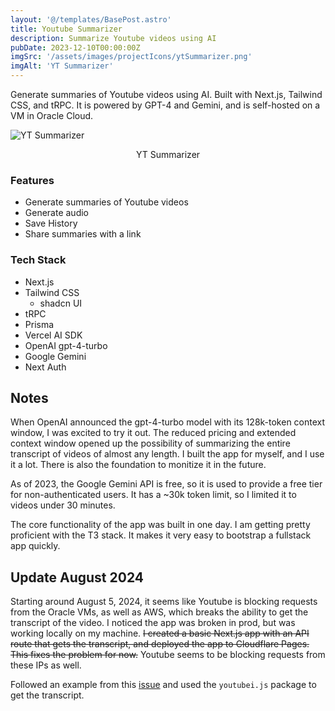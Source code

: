 ```yaml
---
layout: '@/templates/BasePost.astro'
title: Youtube Summarizer
description: Summarize Youtube videos using AI
pubDate: 2023-12-10T00:00:00Z
imgSrc: '/assets/images/projectIcons/ytSummarizer.png'
imgAlt: 'YT Summarizer'
---
```



Generate summaries of Youtube videos using AI. Built with Next.js, Tailwind CSS, and tRPC.  It is powered by GPT-4 and Gemini, and is self-hosted on a VM in Oracle Cloud.


![YT Summarizer](/assets/images/projects/ytSummarizer/screenshot-ytsummarizer1.png 'YT Summarizer')
<figcaption align="center">YT Summarizer</figcaption>

### Features
- Generate summaries of Youtube videos
- Generate audio
- Save History
- Share summaries with a link

### Tech Stack

- Next.js
- Tailwind CSS
  - shadcn UI
- tRPC
- Prisma
- Vercel AI SDK
- OpenAI gpt-4-turbo
- Google Gemini
- Next Auth

## Notes

When OpenAI announced the gpt-4-turbo model with its 128k-token context window, I was excited to try it out. The reduced pricing and extended context window opened up the possibility of summarizing the entire transcript of videos of almost any length. I built the app for myself, and I use it a lot. There is also the foundation to monitize it in the future.

As of 2023, the Google Gemini API is free, so it is used to provide a free tier for non-authenticated users. It has a ~30k token limit, so I limited it to videos under 30 minutes.

The core functionality of the app was built in one day. I am getting pretty proficient with the T3 stack. It makes it very easy to bootstrap a fullstack app quickly.

## Update August 2024

Starting around August 5, 2024, it seems like Youtube is blocking requests from the Oracle VMs, as well as AWS, which breaks the ability to get the transcript of the video. I noticed the app was broken in prod, but was working locally on my machine. 
~~I created a basic Next.js app with an API route that gets the transcript, and deployed the app to Cloudflare Pages. This fixes the problem for now.~~
Youtube seems to be blocking requests from these IPs as well. 

Followed an example from this [issue](https://github.com/Kakulukian/youtube-transcript/issues/11#issuecomment-2272608479) and used the `youtubei.js` package to get the transcript. 